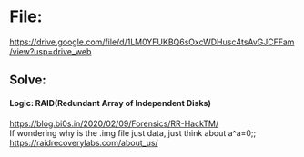 # File: 
https://drive.google.com/file/d/1LM0YFUKBQ6sOxcWDHusc4tsAvGJCFFam/view?usp=drive_web  

## Solve:
#### Logic: RAID(Redundant Array of Independent Disks)  
https://blog.bi0s.in/2020/02/09/Forensics/RR-HackTM/   
If wondering why is the .img file just data, just think about a^a=0;;  
https://raidrecoverylabs.com/about_us/  



